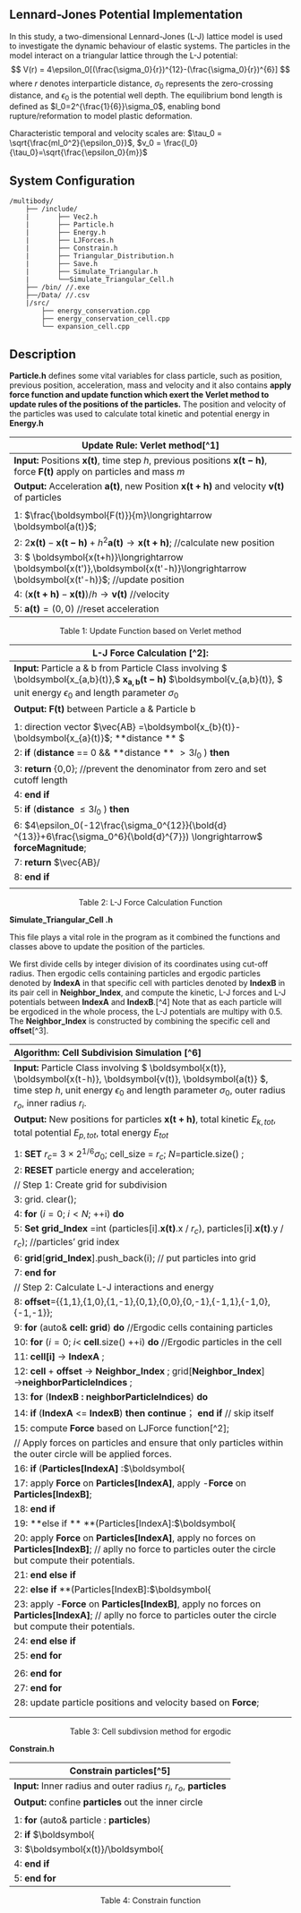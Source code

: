 ## Lennard-Jones Potential Implementation

In this study, a two-dimensional Lennard-Jones (L-J) lattice model is used to investigate the dynamic behaviour of elastic systems. The particles in the model interact on a triangular lattice through the L-J potential:
$$
V(r) = 4\epsilon_0[(\frac{\sigma_0}{r})^{12}-(\frac{\sigma_0}{r})^{6}]
$$
where *r* denotes interparticle distance, $\sigma_0$ represents the zero-crossing distance, and $\epsilon_0$ is the potential well depth. The equilibrium bond length is defined as $l_0=2^{\frac{1}{6}}\sigma_0$, enabling bond rupture/reformation to model plastic deformation.

Characteristic temporal and velocity scales are: $\tau_0 = \sqrt{\frac{ml_0^2}{\epsilon_0}}$, $v_0 = \frac{l_0}{\tau_0}=\sqrt{\frac{\epsilon_0}{m}}$

## System Configuration
```
/multibody/
	├── /include/
	|		├── Vec2.h  
	|		├── Particle.h	
	|		├── Energy.h	
	|		├── LJForces.h	
	|		├── Constrain.h	
	|		├──	Triangular_Distribution.h 
	|		├── Save.h 	
	|		├──	Simulate_Triangular.h	
	|		└──Simulate_Triangular_Cell.h
	├── /bin/ //.exe
	├──/Data/ //.csv
	|/src/
		├── energy_conservation.cpp
		├── energy_conservation_cell.cpp
		└── expansion_cell.cpp
```

## Description
**Particle.h** defines some vital variables for class particle, such as position, previous position, acceleration, mass and velocity and it also contains **apply force function and update function which exert the Verlet method to update rules of the positions  of the particles.** The position and velocity of the particles was used to calculate total kinetic and potential energy in **Energy.h**

| Update Rule: Verlet method[^1]                               |
| ------------------------------------------------------------ |
| **Input:** Positions $\boldsymbol{x(t)}$, time step $h$, previous positions $\boldsymbol{x(t-h)}$, force $\boldsymbol{F(t)}$ apply on particles and mass  $m$ |
| **Output:** Acceleration $\boldsymbol{a(t)}$, new Position $\boldsymbol{x(t+h)}$ and velocity $\boldsymbol{v(t)}$ of particles |
|                                                              |
| $1:$ $\frac{\boldsymbol{F(t)}}{m}\longrightarrow \boldsymbol{a(t)}$; |
| $2:$ $2\boldsymbol{x(t)}-\boldsymbol{x(t-h)}+ h^2\boldsymbol{a(t)}\longrightarrow \boldsymbol{x(t+h)}$;  //calculate new position |
| $3:$ $ \boldsymbol{x(t+h)}\longrightarrow \boldsymbol{x(t')}$,$\boldsymbol{x(t'-h)}\longrightarrow \boldsymbol{x(t'-h)}$;    //update position |
| $4:$ $(\boldsymbol{x(t+h)}-\boldsymbol{x(t)})/h \longrightarrow \boldsymbol{v(t)}$  //velocity |
| $5:$ $\boldsymbol{a(t)}=(0,0)$  //reset acceleration         |

<center><bold> Table 1: Update Function based on Verlet method </bold></center>

| L-J Force Calculation [^2]:                                  |
| ------------------------------------------------------------ |
| **Input:** Particle a & b from Particle Class involving $ \boldsymbol{x_{a,b}(t)},$ $\boldsymbol{x_{a,b}(t-h)}$ $\boldsymbol{v_{a,b}(t)}, $  unit energy $\epsilon_0$ and length parameter $\sigma_0$ |
| **Output:** $\boldsymbol{F(t)}$ between Particle a & Particle b |
|                                                              |
| $1:$ direction vector $\vec{AB} =\boldsymbol{x_{b}(t)}-\boldsymbol{x_{a}(t)}$; **distance ** $|\vec{AB}| = \vec{AB}.$ length() ; // defined in Vec2.h |
| $2:$ **if** (**distance** == 0 && **distance ** $> 3l_0$  ) **then** |
| $3:$     **return** {0,0}; //prevent the denominator from zero and set cutoff length |
| $4:$ **end if**                                              |
| $5:$  **if** (**distance** $\leq 3l_0$ ) **then**            |
| $6:$      $4\epsilon_0(-12\frac{\sigma_0^{12}}{\bold{d} ^{13}}+6\frac{\sigma_0^6}{\bold{d}^{7}}) \longrightarrow$ **forceMagnitude**; |
| $7:$      **return** $\vec{AB}/|\vec{AB}|$ *  **forceMagnitude** |
| $8:$ **end if**                                              |
|                                                              |

<center>Table 2: L-J Force Calculation Function</center>



**Simulate_Triangular_Cell .h**

This file plays a vital role in the program as it combined the functions and classes above to update the position of the particles.

We first divide cells by integer division of its coordinates using cut-off radius. Then ergodic cells containing particles and ergodic particles denoted by **IndexA**  in that specific cell with particles denoted by **IndexB** in its pair cell in **Neighbor_Index**, and compute the kinetic, L-J forces and L-J potentials between **IndexA** and **IndexB**.[^4] Note that as each particle will be ergodiced in the whole process, the L-J potentials are multipy with $0.5$. The **Neighbor_Index** is constructed by combining the specific cell and **offset**[^3].

| Algorithm: Cell Subdivision Simulation [^6]                  |
| :----------------------------------------------------------- |
| **Input:** Particle Class involving $ \boldsymbol{x(t)}, \boldsymbol{x(t-h)}, \boldsymbol{v(t)}, \boldsymbol{a(t)} $, time step $h$, unit energy $\epsilon_0$ and length parameter $\sigma_0$, outer radius $r_o$, inner radius $r_i$. |
| **Output:** New positions for particles $\boldsymbol{x(t+h)}$, total kinetic $E_{k,tot}$, total potential $E_{p,tot}$, total energy $E_{tot}$ |
|                                                              |
| $1:$ **SET** $r_c$= $3\times 2^{1/6}\sigma_0$; cell_size = $r_c$; $N=$particle.size() ; |
| $2:$ **RESET** particle energy and acceleration;             |
| // Step 1: Create grid for subdivision                       |
| $3:$ grid. clear();                                          |
| $4:$ **for** ($i = 0$; $i<N$; ++i) **do**                    |
| $5:$      **Set** **grid_Index** =int (particles[i].$\boldsymbol{x(t)}$.x / $r_c$), particles[i].$\boldsymbol{x(t)}$.y / $r_c$);  //particles’ grid index |
| $6:$      **grid**[**grid_Index**].push_back(i); // put particles into grid |
| $7:$ **end for**                                             |
| // Step 2: Calculate L-J interactions and energy             |
| $8:$ **offset**$=${{1,1},{1,0},{1,-1},{0,1},{0,0},{0,-1},{-1,1},{-1,0},{-1,-1}}; |
| $9:$ **for** (auto& **cell: grid**) **do**  //Ergodic cells containing particles |
| $10:$     **for** ($i = 0$; $i<$ **cell**.size() ++i) **do**  //Ergodic particles in the cell |
| $11:$          **cell[i]**  $\longrightarrow$ **IndexA** ;   |
| $12:$          **cell** + **offset** $\longrightarrow$ **Neighbor_Index** ;   grid[**Neighbor_Index**] $\longrightarrow$**neighborParticleIndices**  ; |
| $13:$          **for** (**IndexB : neighborParticleIndices**) **do** |
| $14:$                 **if** (**IndexA** <= **IndexB**)  **then**     **continue**；  **end if** // skip itself |
| $15:$                     compute **Force** based on LJForce function[^2]; |
| // Apply forces on particles and ensure that only particles within the outer circle will be applied forces. |
| $16:$                **if** (**Particles[IndexA]** :$\boldsymbol{|x_A(t)|}<r_o$ && $\boldsymbol{|x_B(t)|}<r_o$)  **then** [^4] |
| $17:$                    apply **Force** on **Particles[IndexA]**, apply -**Force** on **Particles[IndexB]**; |
| $18:$                **end if**                              |
| $19:$                **else if ** **(Particles[IndexA]:$\boldsymbol{|x_A(t)|<}r_o$)**  **then** |
| $20:$                          apply **Force** on **Particles[IndexA]**, apply no forces on **Particles[IndexB]**; // aplly no force to particles outer the circle but compute their potentials. |
| $21:$                **end else if**                         |
| $22:$                **else if**  **(Particles[IndexB]:$\boldsymbol{|x_B(t)|<}r_o$)**  **then** |
| $23:$                            apply -**Force** on **Particles[IndexB]**, apply no forces on **Particles[IndexA]**; // aplly no force to particles outer the circle but compute their potentials. |
| $24:$               **end else if**                          |
| $25:$          **end for**                                   |
|                                                              |
| $26:$      **end for**                                       |
| $27:$ **end for**                                            |
| $28:$ update particle positions and velocity based on **Force**; |
|                                                              |
|                                                              |

<center>Table 3: Cell subdivsion method for ergodic</center>

**Constrain.h**

| Constrain particles[^5]                                      |
| ------------------------------------------------------------ |
| **Input:** Inner radius and outer radius $r_i$, $r_o$, **particles** |
| **Output:** confine **particles** out the inner circle       |
|                                                              |
| $1:$ **for** (auto& particle  : **particles**)               |
| $2:$      **if** $\boldsymbol{|x(t)|}< r_i$ **then**         |
| $3:$          $\boldsymbol{x(t)}/\boldsymbol{|x(t)|}$*$r_i \rightarrow$ $\boldsymbol{x(t+h)}$ |
| $4:$      **end if**                                         |
| $5:$ **end for**                                             |

<center>Table 4: Constrain function</center>

